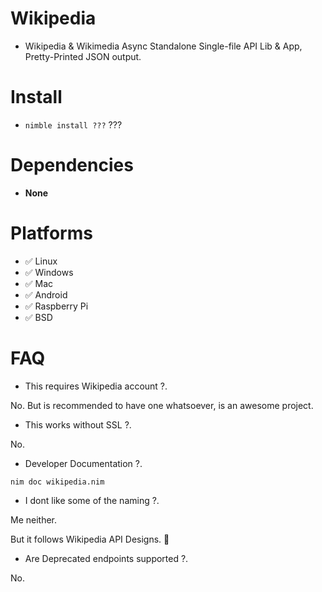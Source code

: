 # Wikipedia

- Wikipedia & Wikimedia Async Standalone Single-file API Lib & App, Pretty-Printed JSON output.


# Install

- `nimble install ???` ???


# Dependencies

- **None**


# Platforms

- ✅ Linux
- ✅ Windows
- ✅ Mac
- ✅ Android
- ✅ Raspberry Pi
- ✅ BSD


# FAQ

- This requires Wikipedia account ?.

No. But is recommended to have one whatsoever, is an awesome project.

- This works without SSL ?.

No.

- Developer Documentation ?.

`nim doc wikipedia.nim`

- I dont like some of the naming ?.

Me neither.

But it follows Wikipedia API Designs. 🤷‍

- Are Deprecated endpoints supported ?.

No.
